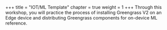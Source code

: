 +++
title = "IOT/ML Template"
chapter = true
weight = 1
+++
Through this workshop, you will practice the process of installing Greengrass V2 on an Edge device and distributing Greengrass components for on-device ML reference.
